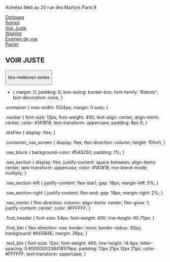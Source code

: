 <!DOCTYPE html>
<html lang="en">
<head>
    <meta charset="UTF-8">
    <meta name="viewport" content="width=device-width, initial-scale=1.0">
    <title>Glasses Store</title>
  <link rel="stylesheet" href="./style.css">
  <link rel="preconnect" href="https://fonts.googleapis.com">
<link rel="preconnect" href="https://fonts.gstatic.com" crossorigin>
<link href="https://fonts.googleapis.com/css2?family=Roboto:ital,wght@0,100;0,300;0,400;0,500;0,700;0,900;1,100;1,300;1,400;1,500;1,700;1,900&display=swap" rel="stylesheet">
</head>
<body>
    <div div class="navbar">
        <p>Achetez Meti au 20 rue des Martyrs Paris 9</p>
    </div>
<nav>
    <div class="nav_block">
        <div class="container_nav_screen">
            <div class="nav_section">
                 <div class="nav_section-left disFlex">
                <div class="nav_link">
                    <a href="">Optiques</a>
                </div>
                <div class="nav_link">
                    <a href="">Solries</a>
                </div>
                <div class="nav_link">
                    <a href="">Voir Juste</a>
                </div>
                </div>
                <div class="nav_section-right disFlex">
                <div class="nav_link">
                    <a href="">Wishlist</a>
                </div>
                <div class="nav_link">
                    <a href="">Examen de vue</a>
                </div>
                <div class="nav_link"><a href="">Panier</a>
                </div>
            </div>
            </div>
            <div class="nav_center disFlex">
                <h1 class="first_header" >VOIR JUSTE</h1>
                <button class="first_btn">
                    <p class="text_btn">Nos meilleures ventes</p>
                </button>
            </div>
        </div>
    </div>
</nav>
</body>
</html>


* {
    margin: 0;
    padding: 0;
    box-sizing: border-box;
    font-family: 'Roboto';
    text-decoration: none;
}

.container {
    max-width: 1024px;
    margin: 0 auto;
}

.navbar {
    font-size: 12px;
    font-weight: 400;
    text-align: center;
    align-items: center;
    color: #1A1818;
    text-transform: uppercase;
    padding: 8px 0;
}

.disFlex {
    display: flex;
}

.container_nav_screen {
    display: flex;
    flex-direction: column;
    height: 100vh;
}

.nav_block {
    background-color: #5A5250;
    padding: 1%;
}

.nav_section {
    display: flex;
    justify-content: space-between;
    align-items: center;
    text-transform: uppercase;
    color: #1A1818;
    mix-blend-mode: multiply;
}

.nav_section-left {
    justify-content: flex-start;
    gap: 18px;
    margin-left: 5%;
}

.nav_section-right {
    justify-content: flex-end;
    gap: 18px;
    margin-right: 2%;
}

.nav_center {
    flex-direction: column;
    align-items: center;
    flex-grow: 1;
    justify-content: center;
    color: #FFFFFF;
}

.first_header {
    font-size: 54px;
    font-weight: 400;
    line-height: 60.75px;
}

.first_btn {
    flex-direction: row;
    border: none;
    border-radius: 30px;
    background: #A05B4E;
    margin: 26px;
}

.text_btn {
    font-size: 12px;
    font-weight: 400;
    line-height: 14.4px;
    letter-spacing: 0.6000000238418579px;
    padding: 13px 21px 12px 21px;
    color: #FFFFFF;
    text-transform: uppercase;
}
